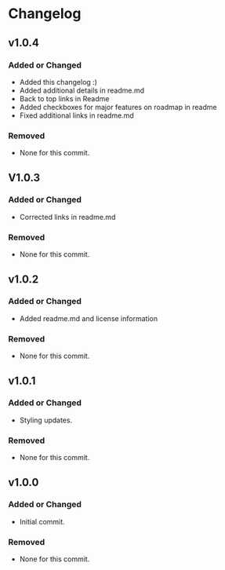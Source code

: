 # Changelog

## v1.0.4

### Added or Changed
- Added this changelog :)
- Added additional details in readme.md
- Back to top links in Readme
- Added checkboxes for major features on roadmap in readme
- Fixed additional links in readme.md

### Removed

- None for this commit.

## V1.0.3

### Added or Changed

- Corrected links in readme.md

### Removed

- None for this commit.

## v1.0.2

### Added or Changed

- Added readme.md and license information

### Removed

- None for this commit.

## v1.0.1

### Added or Changed

- Styling updates.

### Removed

- None for this commit.

## v1.0.0

### Added or Changed

- Initial commit.

### Removed

- None for this commit.

